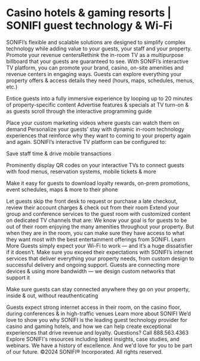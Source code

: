 # Casino hotels & gaming resorts | SONIFI guest technology & Wi-Fi

SONIFI’s flexible and scalable solutions are designed to simplify complex technology while adding value to your guests, your staff and your property.
Promote your revenue centersRethink the in-room TV as a multipurpose billboard that your guests are guaranteed to see. With SONIFI’s interactive TV platform, you can promote your brand, casino, on-site amenities and revenue centers in engaging ways.
Guests can explore everything your property offers & access details they need (hours, maps, schedules, menus, etc.)

Entice guests into a fully immersive experience by looping up to 20 minutes of property-specific content
Advertise features & specials at TV turn-on & as guests scroll through the interactive programming guide

Place your custom marketing videos where guests can watch them on demand
Personalize your guests’ stay with dynamic in-room technology experiences that reinforce why they want to coming to your property again and again. SONIFI’s interactive TV platform can be configured to:

Save staff time & drive mobile transactions

Prominently display QR codes on your interactive TVs to connect guests with food menus, reservation systems, mobile tickets & more

Make it easy for guests to download loyalty rewards, on-prem promotions, event schedules, maps & more to their phone

Let guests skip the front desk to request or purchase a late checkout, review their account charges & check out from their room
Extend your group and conference services to the guest room with customized content on dedicated TV channels that are:
We know your goal is for guests to be out of their room enjoying the many amenities throughout your property. But when they are in the room, you can make sure they have access to what they want most with the best entertainment offerings from SONIFI.
Learn More
Guests simply expect your Wi-Fi to work — and it’s a huge dissatisfier if it doesn’t. Make sure you exceed their expectations with SONIFI’s internet services that deliver everything your property needs, from custom design to successful delivery and ongoing support.
Guests are connecting more devices & using more bandwidth — we design custom networks that support it

Make sure guests can stay connected anywhere they go on your property, inside & out, without reauthenticating

Guests expect strong internet access in their room, on the casino floor, during conferences & in high-traffic venues
Learn more about SONIFI
We’d love to show you why SONIFI is the leading guest technology provider for casino and gaming hotels, and how we can help create exceptional experiences that drive revenue and loyalty.
Questions? Call 888.563.4363
Explore SONIFI's resources including latest insights, case studies, and webinars.
We have a history of excellence. And we'd love for you to be part of our future.
©2024 SONIFI® Incorporated. All rights reserved.